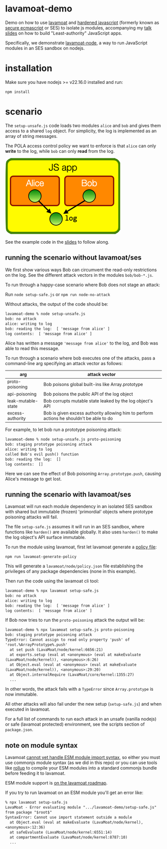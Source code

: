 # lavamoat-demo

Demo on how to use [lavamoat](https://lavamoat.github.io) and [hardened javascript](https://hardenedjs.org) (formerly known as [secure ecmascript](https://github.com/endojs/endo/tree/master/packages/ses) or SES) to isolate js modules, accompanying my [talk slides](https://tvcutsem.github.io/assets/VanCutsem_LeastAuthorityJS_SecAppDev24.pdf) on how to build "Least-authority" JavaScript apps.

Specifically, we demonstrate [lavamoat-node](https://lavamoat.github.io/guides/lavamoat-node/), a way to run JavaScript modules in an SES sandbox on nodejs.

# installation

Make sure you have nodejs >= v22.16.0 installed and run:

```
npm install
```

# scenario

The `setup-unsafe.js` code loads two modules `alice` and `bob` and gives them access to a shared `log` object. For simplicity, the log is implemented as an array of string messages.

The POLA access control policy we want to enforce is that `alice` can only **write** to the log, while `bob` can only **read** from the log.

![scenario setup](setup.png)

See the example code in the [slides](https://tvcutsem.github.io/assets/VanCutsem_LeastAuthorityJS_SecAppDev24.pdf) to follow along.

## running the scenario without lavamoat/ses

We first show various ways Bob can circumvent the read-only restrictions on the log. See the different attack vectors in the modules `bob/bob-*.js`.

To run through a happy-case scenario where Bob does not stage an attack:

Run `node setup-safe.js` or `npm run node-no-attack`

Without attacks, the output of the code should be:

```
lavamoat-demo % node setup-unsafe.js 
bob: no attack
alice: writing to log
bob: reading the log:  [ 'message from alice' ]
log contents:  [ 'message from alice' ]
```

Alice has written a message `'message from alice'` to the log, and Bob was able to read this message.

To run through a scenario where bob executes one of the attacks, pass a command-line arg specifying an attack vector as follows:

| arg | attack vector |
|----------|----------|
| proto-poisoning     | Bob poisons global built-ins like Array.prototype |
| api-poisoning       | Bob poisons the public API of the log object |
| leak-mutable-state  | Bob corrupts mutable state leaked by the log object's API |
| excess-authority    | Bob is given excess authority allowing him to perform actions he shouldn't be able to do |

For example, to let bob run a prototype poisoning attack:

```
lavamoat-demo % node setup-unsafe.js proto-poisoning
bob: staging prototype poisoning attack
alice: writing to log
called Bob's evil push() function
bob: reading the log:  []
log contents:  []
```

Here we can see the effect of Bob poisoning `Array.prototype.push`, causing Alice's message to get lost.

## running the scenario with lavamoat/ses

Lavamoat will run each module dependency in an isolated SES sandbox with shared but immutable (frozen) 'primordial' objects where prototype poisoning attacks will fail.

The file `setup-safe.js` assumes it will run in an SES sandbox, where functions like `harden()` are available globally. It also uses `harden()` to make the log object's API surface immutable.

To run the module using lavamoat, first let lavamoat generate a [policy file](https://lavamoat.github.io/guides/policy/):

```
npm run lavamoat-generate-policy
```

This will generate a `lavamoat/node/policy.json` file establishing the privileges of any package dependencies (none in this example).

Then run the code using the lavamoat cli tool:

```
lavamoat-demo % npx lavamoat setup-safe.js 
bob: no attack
alice: writing to log
bob: reading the log:  [ 'message from alice' ]
log contents:  [ 'message from alice' ]
```

If Bob now tries to run the `proto-poisoning` attack the output will be:

```
lavamoat-demo % npx lavamoat setup-safe.js proto-poisoning
bob: staging prototype poisoning attack
TypeError: Cannot assign to read only property 'push' of 'root.%ArrayPrototype%.push'
  at set push (LavaMoat/node/kernel:6656:21)
  at exports.setup (eval at <anonymous> (eval at makeEvaluate (LavaMoat/node/kernel)), <anonymous>:6:26)
  at Object.eval (eval at <anonymous> (eval at makeEvaluate (LavaMoat/node/kernel)), <anonymous>:29:20)
  at Object.internalRequire (LavaMoat/core/kernel:1355:27)
  ...
```

In other words, the attack fails with a `TypeError` since `Array.prototype` is now immutable.

All other attacks will also fail under the new setup (`setup-safe.js`) and when executed in lavamoat.

For a full list of commands to run each attack in an unsafe (vanilla nodejs) or safe  (lavamoat protected) environment, see the scripts section of `package.json`.

## note on module syntax

Lavamoat [cannot yet handle ESM module import syntax](https://lavamoat.github.io/guides/lavamoat-node/), so either you must use commonjs module syntax (as we did in this repo) or you can use tools like [rollup](https://rollupjs.org/guide/en/) to compile your ESM modules into a standard commonjs bundle before feeding it to lavamoat.

ESM module support is [on the lavamoat roadmap](https://github.com/LavaMoat/LavaMoat/issues/389#issuecomment-1325226403).

If you try to run lavamoat on an ESM module you'll get an error like:

```
% npx lavamoat setup-safe.js
LavaMoat - Error evaluating module ".../lavamoat-demo/setup-safe.js" from package "$root$" 
SyntaxError: Cannot use import statement outside a module
  at Object.eval (eval at makeEvaluate (LavaMoat/node/kernel), <anonymous>:12:36)
  at safeEvaluate (LavaMoat/node/kernel:6551:14)
  at compartmentEvaluate (LavaMoat/node/kernel:8787:10)
  ...
```